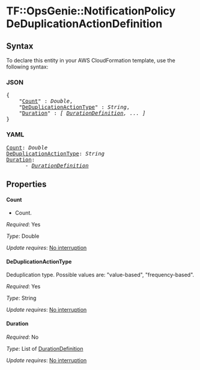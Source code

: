 # TF::OpsGenie::NotificationPolicy DeDuplicationActionDefinition

## Syntax

To declare this entity in your AWS CloudFormation template, use the following syntax:

### JSON

<pre>
{
    "<a href="#count" title="Count">Count</a>" : <i>Double</i>,
    "<a href="#deduplicationactiontype" title="DeDuplicationActionType">DeDuplicationActionType</a>" : <i>String</i>,
    "<a href="#duration" title="Duration">Duration</a>" : <i>[ <a href="durationdefinition.md">DurationDefinition</a>, ... ]</i>
}
</pre>

### YAML

<pre>
<a href="#count" title="Count">Count</a>: <i>Double</i>
<a href="#deduplicationactiontype" title="DeDuplicationActionType">DeDuplicationActionType</a>: <i>String</i>
<a href="#duration" title="Duration">Duration</a>: <i>
      - <a href="durationdefinition.md">DurationDefinition</a></i>
</pre>

## Properties

#### Count

- Count.

_Required_: Yes

_Type_: Double

_Update requires_: [No interruption](https://docs.aws.amazon.com/AWSCloudFormation/latest/UserGuide/using-cfn-updating-stacks-update-behaviors.html#update-no-interrupt)

#### DeDuplicationActionType

Deduplication type. Possible values are: "value-based", "frequency-based".

_Required_: Yes

_Type_: String

_Update requires_: [No interruption](https://docs.aws.amazon.com/AWSCloudFormation/latest/UserGuide/using-cfn-updating-stacks-update-behaviors.html#update-no-interrupt)

#### Duration

_Required_: No

_Type_: List of <a href="durationdefinition.md">DurationDefinition</a>

_Update requires_: [No interruption](https://docs.aws.amazon.com/AWSCloudFormation/latest/UserGuide/using-cfn-updating-stacks-update-behaviors.html#update-no-interrupt)

